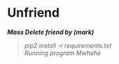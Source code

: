 # Unfriend
*__Mass Delete friend by (mark)__*
> *pip2 install -r requirements.txt*</br>
> *Running program Mwhehe*
